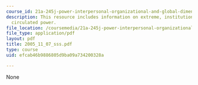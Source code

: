 ```yaml
---
course_id: 21a-245j-power-interpersonal-organizational-and-global-dimensions-fall-2005
description: This resource includes information on extreme, institutionalized, and
  circulated power.
file_location: /coursemedia/21a-245j-power-interpersonal-organizational-and-global-dimensions-fall-2005/efcab46b9886805d9ba09a734200328a_2005_11_07_sss.pdf
file_type: application/pdf
layout: pdf
title: 2005_11_07_sss.pdf
type: course
uid: efcab46b9886805d9ba09a734200328a

---
```

None
